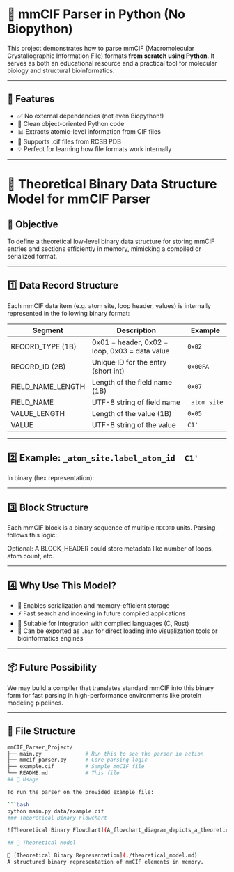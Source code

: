 # 🧬 mmCIF Parser in Python (No Biopython)

This project demonstrates how to parse mmCIF (Macromolecular Crystallographic Information File) formats **from scratch using Python**. It serves as both an educational resource and a practical tool for molecular biology and structural bioinformatics.

---

## 🚀 Features

- ✅ No external dependencies (not even Biopython!)
- 🧠 Clean object-oriented Python code
- 📊 Extracts atomic-level information from CIF files
- 📁 Supports .cif files from RCSB PDB
- 💡 Perfect for learning how file formats work internally

---

# 📘 Theoretical Binary Data Structure Model for mmCIF Parser

## 🧠 Objective
To define a theoretical low-level binary data structure for storing mmCIF entries and sections efficiently in memory, mimicking a compiled or serialized format.

---

## 1️⃣ Data Record Structure

Each mmCIF data item (e.g. atom site, loop header, values) is internally represented in the following binary format:


| Segment            | Description                                   | Example                    |
|--------------------|-----------------------------------------------|----------------------------|
| RECORD_TYPE (1B)   | 0x01 = header, 0x02 = loop, 0x03 = data value | `0x02`                     |
| RECORD_ID (2B)     | Unique ID for the entry (short int)           | `0x00FA`                   |
| FIELD_NAME_LENGTH  | Length of the field name (1B)                 | `0x07`                     |
| FIELD_NAME         | UTF-8 string of field name                    | `_atom_site`               |
| VALUE_LENGTH       | Length of the value (1B)                      | `0x05`                     |
| VALUE              | UTF-8 string of the value                     | `C1'`                      |

---

## 2️⃣ Example: `_atom_site.label_atom_id  C1'`

In binary (hex representation):


---

## 3️⃣ Block Structure

Each mmCIF block is a binary sequence of multiple `RECORD` units. Parsing follows this logic:


Optional: A BLOCK_HEADER could store metadata like number of loops, atom count, etc.

---

## 4️⃣ Why Use This Model?

- 🧠 Enables serialization and memory-efficient storage
- ⚡️ Fast search and indexing in future compiled applications
- 🔬 Suitable for integration with compiled languages (C, Rust)
- 💾 Can be exported as `.bin` for direct loading into visualization tools or bioinformatics engines

---

## 📦 Future Possibility

We may build a compiler that translates standard mmCIF into this binary form for fast parsing in high-performance environments like protein modeling pipelines.

---



## 📂 File Structure

```bash
mmCIF_Parser_Project/
├── main.py              # Run this to see the parser in action
├── mmcif_parser.py      # Core parsing logic
├── example.cif          # Sample mmCIF file
└── README.md            # This file
## 📌 Usage

To run the parser on the provided example file:

```bash
python main.py data/example.cif
### Theoretical Binary Flowchart

![Theoretical Binary Flowchart](A_flowchart_diagram_depicts_a_theoretical_binary_d.png)

## 📂 Theoretical Model

📄 [Theoretical Binary Representation](./theoretical_model.md)  
A structured binary representation of mmCIF elements in memory.


